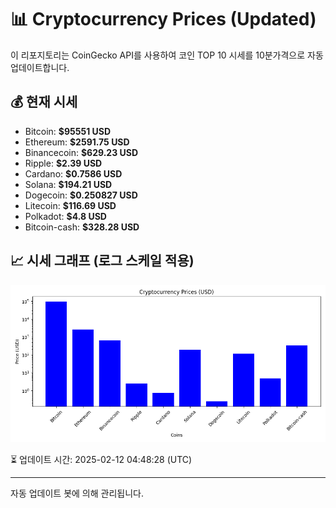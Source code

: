 
# 📊 Cryptocurrency Prices (Updated)

이 리포지토리는 CoinGecko API를 사용하여 코인 TOP 10 시세를 10분가격으로 자동 업데이트합니다.

## 💰 현재 시세
- Bitcoin: **$95551 USD**
- Ethereum: **$2591.75 USD**
- Binancecoin: **$629.23 USD**
- Ripple: **$2.39 USD**
- Cardano: **$0.7586 USD**
- Solana: **$194.21 USD**
- Dogecoin: **$0.250827 USD**
- Litecoin: **$116.69 USD**
- Polkadot: **$4.8 USD**
- Bitcoin-cash: **$328.28 USD**

## 📈 시세 그래프 (로그 스케일 적용)
![Crypto Prices](crypto_prices.png)

⏳ 업데이트 시간: 2025-02-12 04:48:28 (UTC)

---
자동 업데이트 봇에 의해 관리됩니다.
